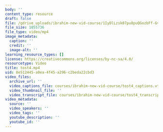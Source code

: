 ```yaml
---
body: ''
content_type: resource
draft: false
file: /gdrive_uploads/ibrahim-new-vid-course/1IyDlLzsk07pu8puQGozbFf-GvXrrjYt3/tost4.mp4
file_size: 1055736
file_type: video/mp4
image_metadata:
  caption: ''
  credit: ''
  image-alt: ''
learning_resource_types: []
license: https://creativecommons.org/licenses/by-nc-sa/4.0/
resourcetype: Video
title: tost4.mp4
uid: 8e512445-a0ea-4f45-a296-c2beda22cbd3
video_files:
  archive_url: ''
  video_captions_file: courses/ibrahim-new-vid-course/tost4_captions.vtt
  video_thumbnail_file: ''
  video_transcript_file: courses/ibrahim-new-vid-course/tost4_transcript.pdf
video_metadata:
  source: ''
  video_speakers: ''
  video_tags: ''
  youtube_description: ''
  youtube_id: ''
---
```

